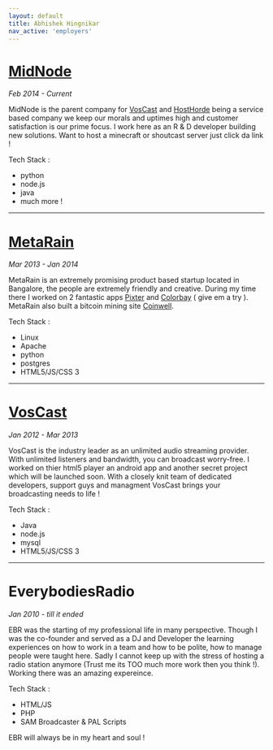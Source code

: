 ```yaml
---
layout: default
title: Abhishek Hingnikar
nav_active: 'employers'
---
```


[MidNode](http://midnode.com/)
=======
*Feb 2014 - Current*

MidNode is the parent company for [VosCast](http://voscast.com/) and [HostHorde](http://hosthorde.com/) being a service based company we keep our morals and uptimes high and customer satisfaction is our prime focus. I work here as an R & D developer building new solutions. Want to host a minecraft or shoutcast server just click da link !

Tech Stack :

* python
* node.js
* java
* much more !

-------------------

[MetaRain](http://metarain.com/)
========
*Mar 2013 - Jan 2014* 

MetaRain is an extremely promising product based startup located in Bangalore, the people are extremely friendly and creative. During my time there I worked on 2 fantastic apps [Pixter](http://pixter.in/) and [Colorbay](http://colorbay.me) ( give em a try ). MetaRain also built a bitcoin mining site [Coinwell](http://coinwell.in/).

Tech Stack :

* Linux
* Apache
* python 
* postgres
* HTML5/JS/CSS 3

-------------------


[VosCast](http://voscast.com/)
=======
*Jan 2012 - Mar 2013*

VosCast is the industry leader as an unlimited audio streaming provider. With unlimited listeners and bandwidth, you can broadcast worry-free. I worked on thier html5 player an android app and another secret project which will be launched soon. With a closely knit team of dedicated developers, support guys and managment VosCast brings your broadcasting needs to life !

Tech Stack :

* Java
* node.js
* mysql
* HTML5/JS/CSS 3

-------------------

EverybodiesRadio
================

*Jan 2010 - till it ended*

EBR was the starting of my professional life in many perspective. Though I was the co-founder and served as a DJ and Developer the learning experiences on how to work in a team and how to be polite, how to manage people were taught here. Sadly I cannot keep up with the stress of hosting a radio station anymore (Trust me its TOO much more work then you think !). Working there was an amazing expereince.

Tech Stack :

* HTML/JS
* PHP
* SAM Broadcaster & PAL Scripts

EBR will always be in my heart and soul !